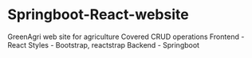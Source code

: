 # Springboot-React-website
GreenAgri web site for agriculture
Covered CRUD operations
Frontend - React  Styles  - Bootstrap, reactstrap
Backend - Springboot
